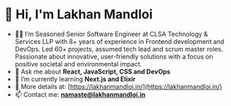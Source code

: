 # 👋 Hi, I'm Lakhan Mandloi

- 🧑‍💼 I’m Seasoned Senior Software Engineer at CLSA Technology & Services LLP with 8+ years of experience in Frontend development and DevOps. Led 60+ projects, assumed tech lead and scrum master roles. Passionate about innovative, user-friendly solutions with a focus on positive societal and environmental impact.
- 💬 Ask me about **React, JavaScript, CSS and DevOps**
- 🌱 I’m currently learning **Next.js and Elixir**
- 🔗 More details at: [https://lakhanmandloi.in/](https://lakhanmandloi.in/)
- 📫 Contact me: **namaste@lakhanmandloi.in**
